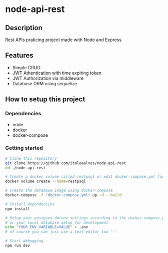 # node-api-rest

## Description

Rest APIs praticing project made with Node and Express

## Features

- Simple CRUD
- JWT Athentication with time expiring token
- JWT Authorization via middleware
- Database ORM using sequelize

## How to setup this project

### Dependencies

- node
- docker
- docker-compose

### Getting started

```bash
# Clone this repository
git clone https://github.com/italoaalves/node-api-rest
cd ./node-api-rest

# Create a docker volume called restpsql or edit docker-compose.yml for the desired name
docker volume create --name=restpsql

# Create the database image using docker-compose
docker-compose -f "docker-compose.yml" up -d --build

# Install dependencies
npm install

# Setup your postgres dotenv settings according to the docker-compose.yml
# or your local database setup for development
echo "YOUR_ENV_VARIABLE=VALUE" > .env
# of course you can just use a text editor too '-'

# Start debugging
npm run dev
```
